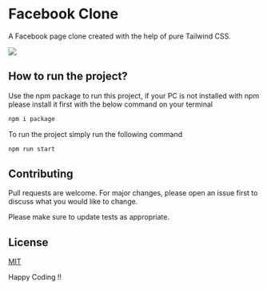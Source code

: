 # Facebook Clone

A Facebook page clone created with the help of pure Tailwind CSS.

<img src="https://user-images.githubusercontent.com/106757278/220037752-7132560c-c1e9-4ad0-8a79-3719467b5e9f.PNG">

## How to run the project?

Use the npm package to run this project, if your PC is not installed with npm please install it first with the below command on your terminal

```bash
npm i package
```
To run the project simply run the following command
```bash
npm run start 
```
## Contributing

Pull requests are welcome. For major changes, please open an issue first
to discuss what you would like to change.

Please make sure to update tests as appropriate.

## License



[MIT](https://choosealicense.com/licenses/mit/) 


Happy Coding !!
